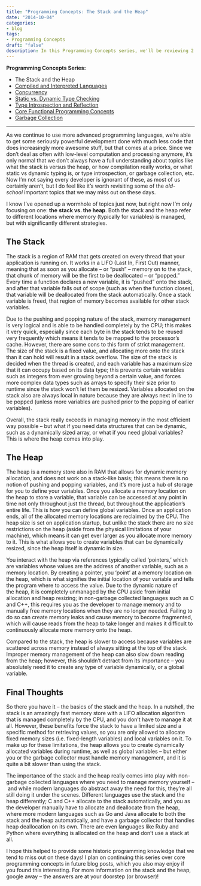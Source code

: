 ```yaml
---
title: "Programming Concepts: The Stack and the Heap"
date: "2014-10-04"
categories:
- blog
tags:
- Programming Concepts
draft: "false"
description: In this Programming Concepts series, we'll be reviewing 2 major memory concepts - the Stack and the Heap
---
```

**Programming Concepts Series:**

*   The Stack and the Heap
*   [Compiled and Interpreted Languages](/2015/07/programming-concepts-compiled-and-interpreted-languages/)
*   [Concurrency](/2015/10/programming-concepts-concurrency/)
*   [Static vs. Dynamic Type Checking](/2015/11/programming-concepts-static-vs-dynamic-type-checking/)
*   [Type Introspection and Reflection](/2016/02/programming-concepts-type-introspection-and-reflection/)
*   [Core Functional Programming Concepts](/2016/12/core-functional-programming-concepts/)
*   [Garbage Collection](/2017/01/programming-concepts-garbage-collection/)

* * *

As we continue to use more advanced programming languages, we’re able to get some seriously powerful development done with much less code that does increasingly more awesome stuff, but that comes at a price. Since we don’t deal as often with low-level computation and processing anymore, it’s only normal that we don’t always have a full understanding about topics like what the stack is versus the heap, or how compilation really works, or what static vs dynamic typing is, or type introspection, or garbage collection, etc. Now I’m not saying every developer is ignorant of these, as most of us certainly aren’t, but I do feel like it’s worth revisiting some of the _old-school_ important topics that we may miss out on these days.

I know I’ve opened up a wormhole of topics just now, but right now I’m only focusing on one: **the** **stack vs. the heap**. Both the stack and the heap refer to different locations where memory (typically for variables) is managed, but with significantly different strategies.

The Stack
---------

The stack is a region of RAM that gets created on every thread that your application is running on. It works in a LIFO (Last In, First Out) manner, meaning that as soon as you allocate – or “push” – memory on to the stack, that chunk of memory will be the first to be deallocated – or “popped.” Every time a function declares a new variable, it is “pushed” onto the stack, and after that variable falls out of scope (such as when the function closes), that variable will be deallocated from the stack automatically. Once a stack variable is freed, that region of memory becomes available for other stack variables.

Due to the pushing and popping nature of the stack, memory management is very logical and is able to be handled completely by the CPU; this makes it very quick, especially since each byte in the stack tends to be reused very frequently which means it tends to be mapped to the processor’s cache. However, there are some cons to this form of strict management. The size of the stack is a fixed value, and allocating more onto the stack than it can hold will result in a stack overflow. The size of the stack is decided when the thread is created, and each variable has a maximum size that it can occupy based on its data type; this prevents certain variables such as integers from ever growing beyond a certain value, and forces more complex data types such as arrays to specify their size prior to runtime since the stack won’t let them be resized. Variables allocated on the stack also are always local in nature because they are always next in line to be popped (unless more variables are pushed prior to the popping of earlier variables).

Overall, the stack really exceeds in managing memory in the most efficient way possible – but what if you need data structures that can be dynamic, such as a dynamically sized array, or what if you need global variables? This is where the heap comes into play.

The Heap
--------

The heap is a memory store also in RAM that allows for dynamic memory allocation, and does not work on a stack-like basis; this means there is no notion of pushing and popping variables, and it’s more just a hub of storage for you to define your variables. Once you allocate a memory location on the heap to store a variable, that variable can be accessed at any point in time not only throughout just the thread, but throughout the application’s entire life. This is how you can define global variables. Once an application ends, all of the allocated memory locations are reclaimed by the CPU. The heap size is set on application startup, but unlike the stack there are no size restrictions on the heap (aside from the physical limitations of your machine), which means it can get ever larger as you allocate more memory to it. This is what allows you to create variables that can be dynamically resized, since the heap itself is dynamic in size.

You interact with the heap via references typically called ‘pointers,’ which are variables whose values are the address of another variable, such as a memory location. By creating a pointer, you ‘point’ at a memory location on the heap, which is what signifies the initial location of your variable and tells the program where to access the value. Due to the dynamic nature of the heap, it is completely unmanaged by the CPU aside from initial allocation and heap resizing; in non-garbage collected languages such as C and C++, this requires you as the developer to manage memory and to manually free memory locations when they are no longer needed. Failing to do so can create memory leaks and cause memory to become fragmented, which will cause reads from the heap to take longer and makes it difficult to continuously allocate more memory onto the heap.

Compared to the stack, the heap is slower to access because variables are scattered across memory instead of always sitting at the top of the stack. Improper memory management of the heap can also slow down reading from the heap; however, this shouldn’t detract from its importance – you absolutely need it to create any type of variable dynamically, or a global variable.

Final Thoughts
--------------

So there you have it – the basics of the stack and the heap. In a nutshell, the stack is an amazingly fast memory store with a LIFO allocation algorithm that is managed completely by the CPU, and you don’t have to manage it at all. However, these benefits force the stack to have a limited size and a specific method for retrieving values, so you are only allowed to allocate fixed memory sizes (i.e. fixed-length variables) and local variables on it. To make up for these limitations, the heap allows you to create dynamically allocated variables during runtime, as well as global variables – but either you or the garbage collector must handle memory management, and it is quite a bit slower than using the stack.

The importance of the stack and the heap really comes into play with non-garbage collected languages where you need to manage memory yourself – and while modern languages do abstract away the need for this, they’re all still doing it under the scenes. Different languages use the stack and the heap differently; C and C++ allocate to the stack automatically, and you as the developer manually have to allocate and deallocate from the heap, where more modern languages such as Go and Java allocate to both the stack and the heap automatically, and have a garbage collector that handles heap deallocation on its own. There are even languages like Ruby and Python where everything is allocated on the heap and don’t use a stack at all.

I hope this helped to provide some historic programming knowledge that we tend to miss out on these days! I plan on continuing this series over core programming concepts in future blog posts, which you also may enjoy if you found this interesting. For more information on the stack and the heap, google away – the answers are at your doorstep (or browser)!
